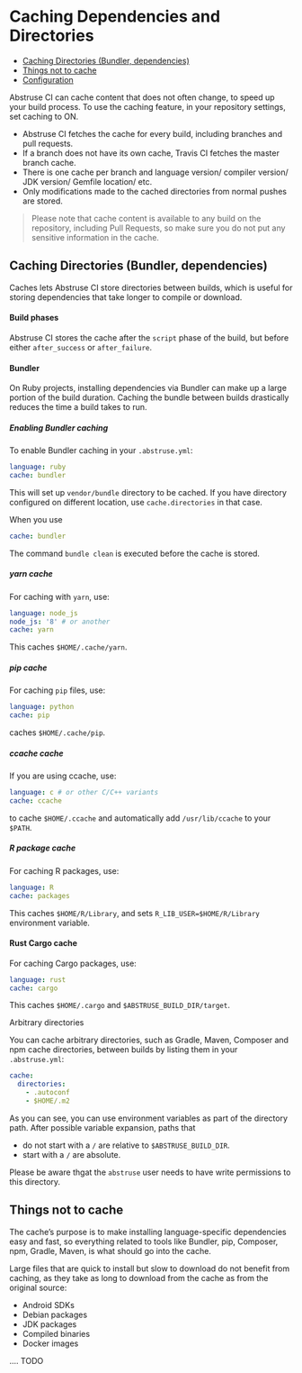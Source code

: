 # Caching Dependencies and Directories

- [Caching Directories (Bundler, dependencies)](#caching-directories-bundler-dependencies)
- [Things not to cache](#things-not-to-cache)
- [Configuration](#configuration)

Abstruse CI can cache content that does not often change, to speed up your build process. To use the caching feature, in your repository settings, set caching to ON.

- Abstruse CI fetches the cache for every build, including branches and pull requests.
- If a branch does not have its own cache, Travis CI fetches the master branch cache.
- There is one cache per branch and language version/ compiler version/ JDK version/ Gemfile location/ etc.
- Only modifications made to the cached directories from normal pushes are stored.

> Please note that cache content is available to any build on the repository,
> including Pull Requests, so make sure you do not put any sensitive information in the cache.

## Caching Directories (Bundler, dependencies)

Caches lets Abstruse CI store directories between builds, which is useful for storing dependencies that take longer to compile or download.

#### Build phases

Abstruse CI stores the cache after the `script` phase of the build, but before either `after_success` or `after_failure`.

#### Bundler

On Ruby projects, installing dependencies via Bundler can make up a large portion of the build duration.
Caching the bundle between builds drastically reduces the time a build takes to run.

##### Enabling Bundler caching

To enable Bundler caching in your `.abstruse.yml`:

```yml
language: ruby
cache: bundler
```

This will set up `vendor/bundle` directory to be cached. If you have directory configured on different
location, use `cache.directories` in that case.

When you use

```yml
cache: bundler
```

The command `bundle clean` is executed before the cache is stored.

##### yarn cache

For caching with `yarn`, use:

```yml
language: node_js
node_js: '8' # or another
cache: yarn
```

This caches `$HOME/.cache/yarn`.

##### pip cache

For caching `pip` files, use:

```yml
language: python
cache: pip
```

caches `$HOME/.cache/pip`.

##### ccache cache

If you are using ccache, use:

```yml
language: c # or other C/C++ variants
cache: ccache
```

to cache `$HOME/.ccache` and automatically add `/usr/lib/ccache` to your `$PATH`.

##### R package cache

For caching R packages, use:

```yml
language: R
cache: packages
```

This caches `$HOME/R/Library`, and sets `R_LIB_USER=$HOME/R/Library` environment variable.

#### Rust Cargo cache

For caching Cargo packages, use:

```yml
language: rust
cache: cargo
```

This caches `$HOME/.cargo` and `$ABSTRUSE_BUILD_DIR/target`.

Arbitrary directories

You can cache arbitrary directories, such as Gradle, Maven, Composer and npm cache directories,
between builds by listing them in your `.abstruse.yml`:

```yml
cache:
  directories:
    - .autoconf
    - $HOME/.m2
```

As you can see, you can use environment variables as part of the directory path. After possible variable expansion, paths that

- do not start with a `/` are relative to `$ABSTRUSE_BUILD_DIR`.
- start with a `/` are absolute.

Please be aware thgat the `abstruse` user needs to have write permissions to this directory.

## Things not to cache

The cache’s purpose is to make installing language-specific dependencies easy and fast, so
everything related to tools like Bundler, pip, Composer, npm, Gradle, Maven, is what should go into the cache.

Large files that are quick to install but slow to download do not benefit from caching,
as they take as long to download from the cache as from the original source:

- Android SDKs
- Debian packages
- JDK packages
- Compiled binaries
- Docker images


.... TODO
